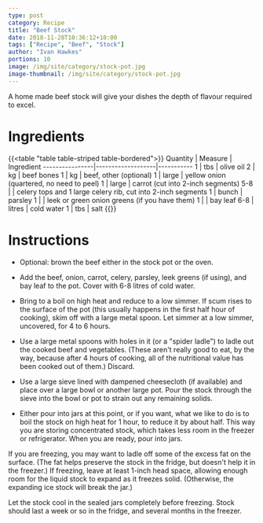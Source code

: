 ```yaml
---
type: post
category: Recipe
title: "Beef Stock"
date: 2018-11-28T10:36:12+10:00
tags: ["Recipe", "Beef", "Stock"]
author: "Ivan Hawkes"
portions: 10
image: /img/site/category/stock-pot.jpg
image-thumbnail: /img/site/category/stock-pot.jpg
---
```


A home made beef stock will give your dishes the depth of flavour required to excel.
<!--more-->

# Ingredients

{{<table "table table-striped table-bordered">}}
Quantity		| Measure 			| Ingredient
----------------|-------------------|-----------
1				| tbs				| olive oil
2   			| kg				| beef bones
1   			| kg				| beef, other (optional)
1				| large				| yellow onion (quartered, no need to peel)
1				| large				| carrot (cut into 2-inch segments)
5-8				| 					| celery tops and 1 large celery rib, cut into 2-inch segments
1				| bunch				| parsley
1				| 					| leek or green onion greens (if you have them)
1				| 					| bay leaf
6-8				| litres			| cold water
1				| tbs				| salt
{{</table>}}

# Instructions

* Optional: brown the beef either in the stock pot or the oven.

* Add the beef, onion, carrot, celery, parsley, leek greens (if using), and bay leaf to the pot. Cover with 6-8 litres of cold water.
 
* Bring to a boil on high heat and reduce to a low simmer. If scum rises to the surface of the pot (this usually happens in the first half hour of cooking), skim off with a large metal spoon. Let simmer at a low simmer, uncovered, for 4 to 6 hours.
 
* Use a large metal spoons with holes in it (or a "spider ladle") to ladle out the cooked beef and vegetables. (These aren't really good to eat, by the way, because after 4 hours of cooking, all of the nutritional value has been cooked out of them.) Discard.
 
* Use a large sieve lined with dampened cheesecloth (if available) and place over a large bowl or another large pot. Pour the stock through the sieve into the bowl or pot to strain out any remaining solids.

* Either pour into jars at this point, or if you want, what we like to do is to boil the stock on high heat for 1 hour, to reduce it by about half. This way you are storing concentrated stock, which takes less room in the freezer or refrigerator. When you are ready, pour into jars.

If you are freezing, you may want to ladle off some of the excess fat on the surface. (The fat helps preserve the stock in the fridge, but doesn't help it in the freezer.) If freezing, leave at least 1-inch head space, allowing enough room for the liquid stock to expand as it freezes solid. (Otherwise, the expanding ice stock will break the jar.)

Let the stock cool in the sealed jars completely before freezing. Stock should last a week or so in the fridge, and several months in the freezer.